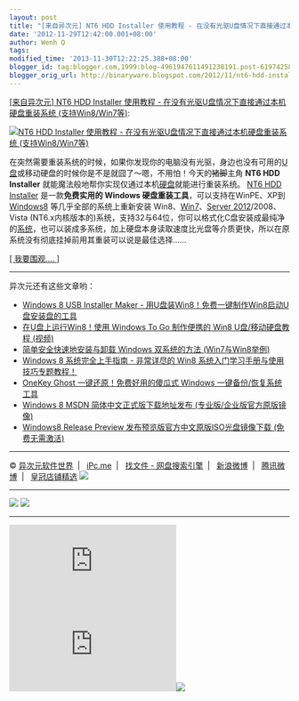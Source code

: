 ```yaml
---
layout: post
title: "[来自异次元] NT6 HDD Installer 使用教程 - 在没有光驱U盘情况下直接通过本机硬盘重装系统 (支持Win8/Win7等)"
date: '2012-11-29T12:42:00.001+08:00'
author: Wenh Q
tags:
modified_time: '2013-11-30T12:22:25.388+08:00'
blogger_id: tag:blogger.com,1999:blog-4961947611491238191.post-6197425801996136741
blogger_orig_url: http://binaryware.blogspot.com/2012/11/nt6-hdd-installer-u-win8win7.html
---
```

[[来自异次元] NT6 HDD Installer 使用教程 -
在没有光驱U盘情况下直接通过本机硬盘重装系统
(支持Win8/Win7等)](http://iplaysoft.feedsportal.com/c/34213/f/621334/s/25fead1a/l/0L0Siplaysoft0N0Cnt60Ehdd0Einstaller0Bhtml/story01.htm):


[![NT6 HDD Installer 使用教程 -
在没有光驱U盘情况下直接通过本机硬盘重装系统
(支持Win8/Win7等)](http://img.iplaysoft.com/wp-content/uploads/2012/NT6-HDD-Installer---U_10313/nt6-hdd-installer.jpg)](http://www.iplaysoft.com/nt6-hdd-installer.html)


在突然需要重装系统的时候，如果你发现你的电脑没有光驱，身边也没有可用的[U盘](http://www.iplaysoft.com/tag/u%E7%9B%98)或移动硬盘的时候你是不是就囧了～嗯，不用怕！今天的~~猪脚~~主角
**NT6 HDD Installer**
就能魔法般地帮你实现仅通过本机[硬盘](http://www.iplaysoft.com/tag/%E7%A1%AC%E7%9B%98)就能进行重装系统。
[NT6 HDD Installer](http://www.iplaysoft.com/nt6-hdd-installer.html)
是一款**免费实用的 Windows 硬盘重装工具**，可以支持在WinPE、XP到
[Windows8](http://www.iplaysoft.com/windows8-msdn-iso.html)
等几乎全部的系统上重新安装
Win8、[Win7](http://www.iplaysoft.com/windows7-with-sp1-msdn-iso.html)、[Server
2012](http://www.iplaysoft.com/windows-server-2012.html)/2008、Vista
(NT6.x内核版本的)系统，支持32与64位，你可以格式化C盘安装成最纯净的[系统](http://www.iplaysoft.com/tag/%E7%B3%BB%E7%BB%9F)，也可以装成多系统，加上硬盘本身读取速度比光盘等介质更快，所以在原系统没有彻底挂掉前用其重装可以说是最佳选择……

[[ 我要围观.... ]](http://www.iplaysoft.com/nt6-hdd-installer.html)

* * * * *


异次元还有这些文章哟：

-   [Windows 8 USB Installer Maker -
    用U盘装Win8！免费一键制作Win8启动U盘安装盘的工具](http://www.iplaysoft.com/windows8-usb-installer-maker.html)
-   [在U盘上运行Win8！使用 Windows To Go 制作便携的 Win8
    U盘/移动硬盘教程
    (视频)](http://www.iplaysoft.com/windows-to-go-tutorial.html)
-   [简单安全快速地安装与卸载 Windows 双系统的方法
    (Win7与Win8举例)](http://www.iplaysoft.com/easy-and-safe-way-to-install-multi-windows.html)
-   [Windows 8 系统完全上手指南 - 非常详尽的 Win8
    系统入门学习手册与使用技巧专题教程！](http://www.iplaysoft.com/windows8-guide.html)
-   [OneKey Ghost 一键还原！免费好用的傻瓜式 Windows
    一键备份/恢复系统工具](http://www.iplaysoft.com/yjhy.html)
-   [Windows 8 MSDN 简体中文正式版下载地址发布
    (专业版/企业版官方原版镜像)](http://www.iplaysoft.com/windows8-msdn-iso.html)
-   [Windows8 Release Preview 发布预览版官方中文原版ISO光盘镜像下载
    (免费无需激活)](http://www.iplaysoft.com/windows8-release-preview.html)

* * * * *

© [异次元软件世界](http://www.iplaysoft.com/ "异次元软件世界")  |  
[iPc.me](http://www.ipc.me/ "iPc.me")  |   [找文件 -
网盘搜索引擎](http://www.zhaofile.com/ "找文件 - 网盘搜索引擎")  |  
[新浪微博](http://weibo.com/xforce "iPc.me 新浪微博")  |  
[腾讯微博](http://t.qq.com/xtremforce "iPc.me 腾讯微博")  |  
[皇冠店铺精选](http://www.iplaysoft.com/go/ipsrsstb "皇冠店铺精选")
![](http://iplaysoft.feedsportal.com/c/34213/f/621334/s/25fead1a/mf.gif)

  ------------------------------------------------------------------------------------------------------------------------------------------------------------------------------------------------------------------------------------------------------------------------------------------------------------------------------------------------------------------------------------------------------------------------------------------------------------------------------------------------------------------------------------------------ -----------------------------------------------------------------------------------------------------------------------------------------------------------------------------------------------------------------------------------------------------------------------------------------------------------------------------------------------------------------------------------------------------------------------------------------------------------------------------------------------------------------------------------
  [![](http://res3.feedsportal.com/images/emailthis2.gif)](http://share.feedsportal.com/viral/sendEmail.cfm?lang=en&title=%5B%E6%9D%A5%E8%87%AA%E5%BC%82%E6%AC%A1%E5%85%83%5D+NT6+HDD+Installer+%E4%BD%BF%E7%94%A8%E6%95%99%E7%A8%8B+-+%E5%9C%A8%E6%B2%A1%E6%9C%89%E5%85%89%E9%A9%B1U%E7%9B%98%E6%83%85%E5%86%B5%E4%B8%8B%E7%9B%B4%E6%8E%A5%E9%80%9A%E8%BF%87%E6%9C%AC%E6%9C%BA%E7%A1%AC%E7%9B%98%E9%87%8D%E8%A3%85%E7%B3%BB%E7%BB%9F+%28%E6%94%AF%E6%8C%81Win8%2FWin7%E7%AD%89%29&link=http%3A%2F%2Fwww.iplaysoft.com%2Fnt6-hdd-installer.html)   [![](http://res3.feedsportal.com/images/bookmark.gif)](http://res.feedsportal.com/viral/bookmark.cfm?title=%5B%E6%9D%A5%E8%87%AA%E5%BC%82%E6%AC%A1%E5%85%83%5D+NT6+HDD+Installer+%E4%BD%BF%E7%94%A8%E6%95%99%E7%A8%8B+-+%E5%9C%A8%E6%B2%A1%E6%9C%89%E5%85%89%E9%A9%B1U%E7%9B%98%E6%83%85%E5%86%B5%E4%B8%8B%E7%9B%B4%E6%8E%A5%E9%80%9A%E8%BF%87%E6%9C%AC%E6%9C%BA%E7%A1%AC%E7%9B%98%E9%87%8D%E8%A3%85%E7%B3%BB%E7%BB%9F+%28%E6%94%AF%E6%8C%81Win8%2FWin7%E7%AD%89%29&link=http%3A%2F%2Fwww.iplaysoft.com%2Fnt6-hdd-installer.html)
  ------------------------------------------------------------------------------------------------------------------------------------------------------------------------------------------------------------------------------------------------------------------------------------------------------------------------------------------------------------------------------------------------------------------------------------------------------------------------------------------------------------------------------------------------ -----------------------------------------------------------------------------------------------------------------------------------------------------------------------------------------------------------------------------------------------------------------------------------------------------------------------------------------------------------------------------------------------------------------------------------------------------------------------------------------------------------------------------------



[![](http://da.feedsportal.com/r/151230913241/u/0/f/621334/c/34213/s/25fead1a/kg/340/a2.img)](http://da.feedsportal.com/r/151230913241/u/0/f/621334/c/34213/s/25fead1a/kg/340/a2.htm)![](http://pi.feedsportal.com/r/151230913241/u/0/f/621334/c/34213/s/25fead1a/kg/340/a2t.img)![](http://www1.feedsky.com/t1/695958088/iplaysoft/feedsky/s.gif?r=http://iplaysoft.feedsportal.com/c/34213/f/621334/s/25fead1a/l/0L0Siplaysoft0N0Cnt60Ehdd0Einstaller0Bhtml/story01.htm)
